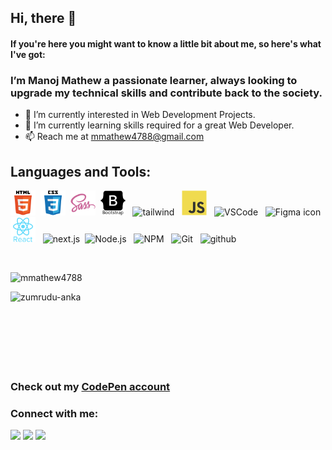 ## Hi, there 👋 
#### If you're here you might want to know a little bit about me, so here's what I've got:
### I’m Manoj Mathew a passionate learner, always looking to upgrade my technical skills and contribute back to the society.
- 👀 I’m currently interested in Web Development Projects.
- 🌱 I’m currently learning skills required for a great Web Developer.
- 📫 Reach me at mmathew4788@gmail.com


## Languages and Tools:
<img src="https://raw.githubusercontent.com/devicons/devicon/master/icons/html5/html5-original-wordmark.svg" alt="html5" width="40" height="40"/>&nbsp;
<img src="https://raw.githubusercontent.com/devicons/devicon/master/icons/css3/css3-original-wordmark.svg" alt="css3" width="40" height="40"/>&nbsp; 
<img src="https://raw.githubusercontent.com/devicons/devicon/master/icons/sass/sass-original.svg" alt="sass" width="40" height="40"/>&nbsp;
<img src="https://raw.githubusercontent.com/devicons/devicon/master/icons/bootstrap/bootstrap-plain-wordmark.svg" alt="bootstrap" width="40" height="40"/> &nbsp;
<img src="https://www.vectorlogo.zone/logos/tailwindcss/tailwindcss-icon.svg" alt="tailwind" width="40" height="40"/> &nbsp;
<img src="https://raw.githubusercontent.com/devicons/devicon/master/icons/javascript/javascript-original.svg" alt="javascript" width="40" height="40"/> &nbsp;
<img src="https://img.icons8.com/fluency/35/000000/visual-studio-code-2019.png" alt="VSCode" width="40" height="40"/> &nbsp;
<img src="https://img.icons8.com/color/48/000000/figma--v1.png" alt="Figma icon" width="40" height="40"/>
<img src="https://raw.githubusercontent.com/devicons/devicon/master/icons/react/react-original-wordmark.svg" alt="react" width="40" height="40"/> &nbsp;
<img src="https://upload.wikimedia.org/wikipedia/commons/thumb/8/8e/Nextjs-logo.svg/200px-Nextjs-logo.svg.png" alt="next.js" width="40" height="40"/>&nbsp;
<img src="https://upload.wikimedia.org/wikipedia/commons/thumb/d/d9/Node.js_logo.svg/200px-Node.js_logo.svg.png" alt="Node.js" width="40" height="40"/> &nbsp;
<img src="https://upload.wikimedia.org/wikipedia/commons/thumb/d/db/Npm-logo.svg/800px-Npm-logo.svg.png" alt="NPM" width="40" height="30"/> &nbsp;
<img src="https://img.icons8.com/color/35/000000/git.png" alt="Git" width="40" height="40"/> &nbsp;
<img src="https://img.icons8.com/color/35/000000/github.png" alt="github" width="40" height="40"/>&nbsp;


<br>
<p align=left><img src="https://github-readme-stats-sigma-five.vercel.app/api/top-langs/?username=mmathew4788&show_icons=true&locale=en&layout=compact" alt="mmathew4788" /></p>
<p align=left><img align="left" width=390 src="https://github-readme-streak-stats.herokuapp.com/?user=mmathew4788&border=61dafb&hide_border=true" alt="zumrudu-anka" /></p><br><br><br><br><br><br><br>

### Check out my  <a href='https://codepen.io/ManojMathew' target="blank">CodePen account</a>

### Connect with me:

<p align="left">  
<a href="https://uk.linkedin.com/in/manoj-m-27b92a2a?trk=public_profile_publication_contributor-image" target="blank"><img src="https://img.icons8.com/color/35/000000/linkedin.png"/></a>
<a href="https://www.youtube.com/@manojmathew5287" target="blank"><img src="https://img.icons8.com/color/35/000000/youtube-play.png"/></a>
<a href="mailto:mmathew4788@gmail.com" target="blank"><img src="https://img.icons8.com/color/35/000000/gmail.png"/></a>
</p>



  
